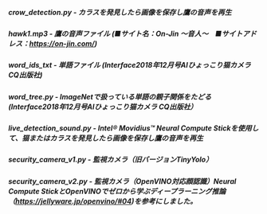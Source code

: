 ##### crow_detection.py - カラスを発見したら画像を保存し鷹の音声を再生
##### hawk1.mp3 - 鷹の音声ファイル (■サイト名：On-Jin ～音人～　■サイトアドレス：https://on-jin.com/)
##### word_ids_txt - 単語ファイル (Interface2018年12月号AIひょっこり猫カメラ CQ出版社)
##### word_tree.py - ImageNetで扱っている単語の親子関係をたどる (Interface2018年12月号AIひょっこり猫カメラ CQ出版社）
##### live_detection_sound.py - Intel® Movidius™ Neural Compute Stickを使用して、猫またはカラスを発見したら画像を保存し鷹の音声を再生
##### security_camera_v1.py - 監視カメラ（旧バージョンTinyYolo）
##### security_camera_v2.py - 監視カメラ（OpenVINO対応顔認識）Neural Compute StickとOpenVINOでゼロから学ぶディープラーニング推論（https://jellyware.jp/openvino/#04)を参考にしました。
